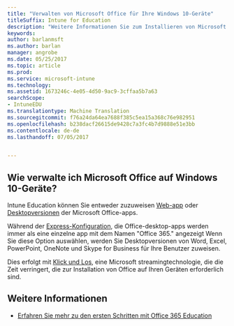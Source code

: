 ```yaml
---
title: "Verwalten von Microsoft Office für Ihre Windows 10-Geräte"
titleSuffix: Intune for Education
description: "Weitere Informationen Sie zum Installieren von Microsoft Office auf Windows 10-Geräte."
keywords: 
author: barlanmsft
ms.author: barlan
manager: angrobe
ms.date: 05/25/2017
ms.topic: article
ms.prod: 
ms.service: microsoft-intune
ms.technology: 
ms.assetid: 1673246c-4e05-4d50-9ac9-3cffaa5b7a63
searchScope:
- IntuneEDU
ms.translationtype: Machine Translation
ms.sourcegitcommit: f76a24da64ea7688f385c5ea15a368c76e982951
ms.openlocfilehash: b238dacf26615de9428c7a3fc4b7d9888e51e3bb
ms.contentlocale: de-de
ms.lasthandoff: 07/05/2017


---
```


## <a name="how-do-i-manage-microsoft-office-on-my-windows-10-devices"></a>Wie verwalte ich Microsoft Office auf Windows 10-Geräte?

Intune Education können Sie entweder zuzuweisen [Web-app](how-to-add-apps.md#add-web-apps) oder [Desktopversionen](how-to-add-apps.md#add-desktop-apps) der Microsoft Office-apps.

Während der [Express-Konfiguration](what-is-express-configuration.md), die Office-desktop-apps werden immer als eine einzelne app mit dem Namen "Office 365." angezeigt Wenn Sie diese Option auswählen, werden Sie Desktopversionen von Word, Excel, PowerPoint, OneNote und Skype for Business für Ihre Benutzer zuweisen.

Dies erfolgt mit [Klick und Los](https://technet.microsoft.com/library/jj219427.aspx), eine Microsoft streamingtechnologie, die die Zeit verringert, die zur Installation von Office auf Ihren Geräten erforderlich sind.

## <a name="find-out-more"></a>Weitere Informationen

- [Erfahren Sie mehr zu den ersten Schritten mit Office 365 Education](https://support.office.com/article/Get-started-with-Office-365-Education-AB02ABE5-A1EE-458C-B749-5B44416CCF14)

